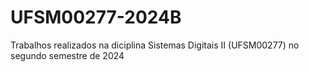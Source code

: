 # UFSM00277-2024B
Trabalhos realizados na diciplina Sistemas Digitais II (UFSM00277) no segundo semestre de 2024
